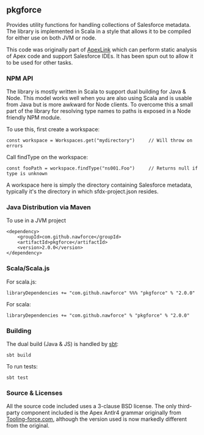 ## pkgforce

Provides utility functions for handling collections of Salesforce metadata. The library is implemented in Scala in a 
style that allows it to be compiled for either use on both JVM or node. 

This code was originally part of [ApexLink](https://github.com/nawforce/ApexLink) which can perform static analysis of 
Apex code and support Salesforce IDEs. It has been spun out to allow it to be used for other tasks.

### NPM API

The library is mostly written in Scala to support dual building for Java & Node. This model works well when you are 
also using Scala and is usable from Java but is more awkward for Node clients. To overcome this a small part of the 
library for resolving type names to paths is exposed in a Node friendly NPM module. 

To use this, first create a workspace:

    const workspace = Workspaces.get("mydirectory")     // Will throw on errors

Call findType on the workspace:

    const fooPath = workspace.findType("ns001.Foo")     // Returns null if type is unknown

A workspace here is simply the directory containing Salesforce metadata, typically it's the directory in which 
sfdx-project.json resides.


### Java Distribution via Maven

To use in a JVM project

    <dependency>
        <groupId>com.github.nawforce</groupId>
        <artifactId>pkgforce</artifactId>
        <version>2.0.0</version>
    </dependency>

### Scala/Scala.js 

For scala.js:

    libraryDependencies += "com.github.nawforce" %%% "pkgforce" % "2.0.0"

For scala:

    libraryDependencies += "com.github.nawforce" % "pkgforce" % "2.0.0"

### Building

The dual build (Java & JS) is handled by [sbt](https://www.scala-sbt.org/): 

    sbt build
   
To run tests:

    sbt test   

### Source & Licenses

All the source code included uses a 3-clause BSD license. The only third-party component included is the Apex Antlr4 
grammar originally from [Tooling-force.com](https://github.com/neowit/tooling-force.com), although the version used is
now markedly different from the original.  

